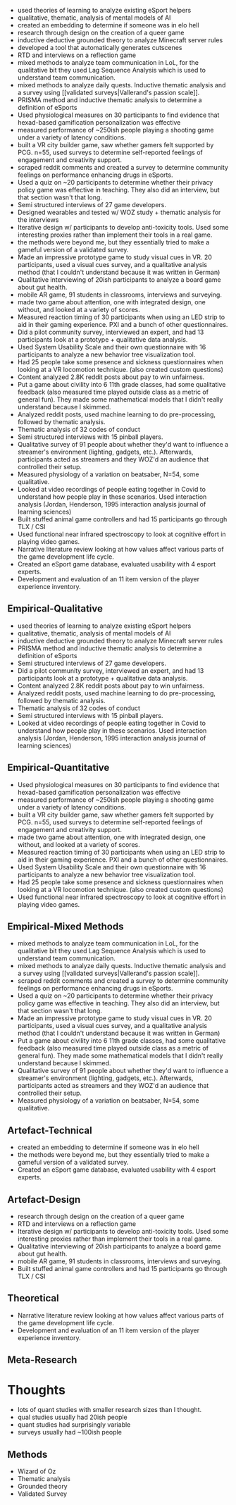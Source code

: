  - used theories of learning to analyze existing eSport helpers
 - qualitative, thematic, analysis of mental models of AI
 - created an embedding to determine if someone was in elo hell
 - research through design on the creation of a queer game
 - inductive deductive grounded theory to analyze Minecraft server rules
 - developed a tool that automatically generates cutscenes
 - RTD and interviews on a reflection game
 - mixed methods to analyze team communication in LoL, for the qualitative bit they used Lag Sequence Analysis which is used to understand team communication.
 - mixed methods to analyze daily quests. Inductive thematic analysis and a survey using [[validated surveys|Vallerand's passion scale]].
 - PRISMA method and inductive thematic analysis to determine a definition of eSports
 - Used physiological measures on 30 participants to find evidence that hexad-based gamification personalization was effective
 - measured performance of ~250ish people playing a shooting game under a variety of latency conditions.
 - built a VR city builder game, saw whether gamers felt supported by PCG. n=55, used surveys to determine self-reported feelings of engagement and creativity support.
 - scraped reddit comments and created a survey to determine community feelings on performance enhancing drugs in eSports.
 - Used a quiz on ~20 participants to determine whether their privacy policy game was effective in teaching. They also did an interview, but that section wasn't that long.
 - Semi structured interviews of 27 game developers.
 - Designed wearables and tested w/ WOZ study + thematic analysis for the interviews
 - Iterative design w/ participants to develop anti-toxicity tools. Used some interesting proxies rather than implement their tools in a real game.
 - the methods were beyond me, but they essentially tried to make a gameful version of a validated survey.
 - Made an impressive prototype game to study visual cues in VR. 20 participants, used a visual cues survey, and a qualitative analysis method (that I couldn't understand because it was written in German)
 - Qualitative interviewing of 20ish participants to analyze a board game about gut health.
 - mobile AR game, 91 students in classrooms, interviews and surveying.
 - made two game about attention, one with integrated design, one without, and looked at a variety of scores.
 - Measured reaction timing of 30 participants when using an LED strip to aid in their gaming experience. PXI and a bunch of other questionnaires.
 - Did a pilot community survey, interviewed an expert, and had 13 participants look at a prototype + qualitative data analysis.
 - Used System Usability Scale and their own questionnaire with 16 participants to analyze a new behavior tree visualization tool.
 - Had 25 people take some presence and sickness questionnaires when looking at a VR locomotion technique. (also created custom questions)
 - Content analyzed 2.8K reddit posts about pay to win unfairness.
 - Put a game about civility into 6 11th grade classes, had some qualitative feedback (also measured time played outside class as a metric of general fun). They made some mathematical models that I didn't really understand because I skimmed.
 - Analyzed reddit posts, used machine learning to do pre-processing, followed by thematic analysis.
 - Thematic analysis of 32 codes of conduct
 - Semi structured interviews with 15 pinball players. 
 - Qualitative survey of 91 people about whether they'd want to influence a streamer's environment (lighting, gadgets, etc.). Afterwards, participants acted as streamers and they WOZ'd an audience that controlled their setup.
 - Measured physiology of a variation on beatsaber, N=54, some qualitative.
 - Looked at video recordings of people eating together in Covid to understand how people play in these scenarios. Used interaction analysis (Jordan, Henderson, 1995 interaction analysis journal of learning sciences)
 - Built stuffed animal game controllers and had 15 participants go through TLX / CSI
 - Used functional near infrared spectroscopy to look at cognitive effort in playing video games.
 - Narrative literature review looking at how values affect various parts of the game development life cycle.
 - Created an eSport game database, evaluated usability with 4 esport experts.
 - Development and evaluation of an 11 item version of the player experience inventory.

Empirical-Qualitative
---------------------

 - used theories of learning to analyze existing eSport helpers
 - qualitative, thematic, analysis of mental models of AI
 - inductive deductive grounded theory to analyze Minecraft server rules
 - PRISMA method and inductive thematic analysis to determine a definition of eSports
 - Semi structured interviews of 27 game developers.
 - Did a pilot community survey, interviewed an expert, and had 13 participants look at a prototype + qualitative data analysis.
 - Content analyzed 2.8K reddit posts about pay to win unfairness.
 - Analyzed reddit posts, used machine learning to do pre-processing, followed by thematic analysis.
 - Thematic analysis of 32 codes of conduct
 - Semi structured interviews with 15 pinball players. 
 - Looked at video recordings of people eating together in Covid to understand how people play in these scenarios. Used interaction analysis (Jordan, Henderson, 1995 interaction analysis journal of learning sciences)

Empirical-Quantitative
----------------------

 - Used physiological measures on 30 participants to find evidence that hexad-based gamification personalization was effective
 - measured performance of ~250ish people playing a shooting game under a variety of latency conditions.
 - built a VR city builder game, saw whether gamers felt supported by PCG. n=55, used surveys to determine self-reported feelings of engagement and creativity support.
 - made two game about attention, one with integrated design, one without, and looked at a variety of scores.
 - Measured reaction timing of 30 participants when using an LED strip to aid in their gaming experience. PXI and a bunch of other questionnaires.
 - Used System Usability Scale and their own questionnaire with 16 participants to analyze a new behavior tree visualization tool.
 - Had 25 people take some presence and sickness questionnaires when looking at a VR locomotion technique. (also created custom questions)
 - Used functional near infrared spectroscopy to look at cognitive effort in playing video games.

Empirical-Mixed Methods
-----------------------

 - mixed methods to analyze team communication in LoL, for the qualitative bit they used Lag Sequence Analysis which is used to understand team communication.
 - mixed methods to analyze daily quests. Inductive thematic analysis and a survey using [[validated surveys|Vallerand's passion scale]].
 - scraped reddit comments and created a survey to determine community feelings on performance enhancing drugs in eSports.
 - Used a quiz on ~20 participants to determine whether their privacy policy game was effective in teaching. They also did an interview, but that section wasn't that long.
 - Made an impressive prototype game to study visual cues in VR. 20 participants, used a visual cues survey, and a qualitative analysis method (that I couldn't understand because it was written in German)
 - Put a game about civility into 6 11th grade classes, had some qualitative feedback (also measured time played outside class as a metric of general fun). They made some mathematical models that I didn't really understand because I skimmed.
 - Qualitative survey of 91 people about whether they'd want to influence a streamer's environment (lighting, gadgets, etc.). Afterwards, participants acted as streamers and they WOZ'd an audience that controlled their setup.
 - Measured physiology of a variation on beatsaber, N=54, some qualitative.

Artefact-Technical 
-------------------

 - created an embedding to determine if someone was in elo hell
 - the methods were beyond me, but they essentially tried to make a gameful version of a validated survey.
 - Created an eSport game database, evaluated usability with 4 esport experts.

Artefact-Design
---------------

 - research through design on the creation of a queer game
 - RTD and interviews on a reflection game
 - Iterative design w/ participants to develop anti-toxicity tools. Used some interesting proxies rather than implement their tools in a real game.
 - Qualitative interviewing of 20ish participants to analyze a board game about gut health.
 - mobile AR game, 91 students in classrooms, interviews and surveying.
 - Built stuffed animal game controllers and had 15 participants go through TLX / CSI

Theoretical
-----------

 - Narrative literature review looking at how values affect various parts of the game development life cycle.
 - Development and evaluation of an 11 item version of the player experience inventory.

Meta-Research
-------------

Thoughts
========

 - lots of quant studies with smaller research sizes than I thought.
 - qual studies usually had 20ish people
 - quant studies had surprisingly variable
 - surveys usually had ~100ish people

Methods
-------

 - Wizard of Oz
 - Thematic analysis
 - Grounded theory
 - Validated Survey
